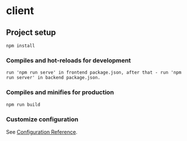 # client

## Project setup
```
npm install
```

### Compiles and hot-reloads for development
```
run 'npm run serve' in frontend package.json, after that - run 'npm run server' in backend package.json.
```

### Compiles and minifies for production
```
npm run build
```

### Customize configuration
See [Configuration Reference](https://cli.vuejs.org/config/).
